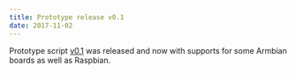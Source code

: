 ```yaml
---
title: Prototype release v0.1
date: 2017-11-02
---
```

Prototype script [v0.1](https://github.com/tomeshnet/prototype-cjdns-pi/releases) was released and now with supports for some Armbian boards as well as Raspbian.

